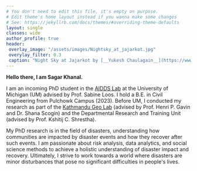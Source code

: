 ```yaml
---
# You don't need to edit this file, it's empty on purpose.
# Edit theme's home layout instead if you wanna make some changes
# See: https://jekyllrb.com/docs/themes/#overriding-theme-defaults
layout: single
classes: wide
author_profile: true
header: 
 overlay_image: "/assets/images/Nightsky_at_jajarkot.jpg"
 overylay_filter: 0.3
 caption: "Night Sky at Jajarkot by [__Yukesh Chaulagain__](https://www.instagram.com/u1case/?hl=en)"
---
```



**Hello there, I am Sagar Khanal.**

I am an incoming PhD student in the [AIDDS Lab](https://disasterdata.engin.umich.edu/) at the University of Michigan (UM) advised by Prof. Sabine Loos. I hold a B.E. in Civil Engineering from Pulchowk Campus (2023). Before UM, I conducted my research as part of the [Kathmandu Geo Lab](https://ktmgeolab.org/) (advised by Prof. Henri P. Gavin and Dr. Shana Scogin) and the Departmental Research and Training Unit (advised by Prof. Kshitij C. Shrestha).

My PhD research is in the field of disasters, understanding how communities are impacted by disaster events and how they recover after such events. I am passionate about risk analysis, data analytics, and social science methods to achieve a holistic understanding of disaster impact and recovery. Ultimately, I strive to work towards a world where disasters are minor disturbances that pose no significant difficulties in people's lives. 

